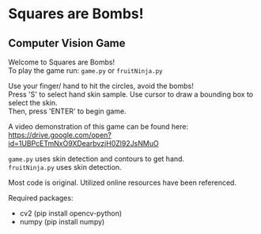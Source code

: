 # Squares are Bombs!
## Computer Vision Game

Welcome to Squares are Bombs!  
To play the game run: ```game.py``` or ```fruitNinja.py``` 

Use your finger/ hand to hit the circles, avoid the bombs!  
Press 'S' to select hand skin sample. Use cursor to draw a bounding box to select the skin.  
Then, press 'ENTER' to begin game.  

A video demonstration of this game can be found here: https://drive.google.com/open?id=1UBPcETmNxO9XDearbvzjH0Zl92JsNMuO

```game.py``` uses skin detection and contours to get hand.  
```fruitNinja.py``` uses skin detection.  

Most code is original. Utilized online resources have been referenced.   

Required packages:
- cv2 (pip install opencv-python)
- numpy (pip install numpy)

